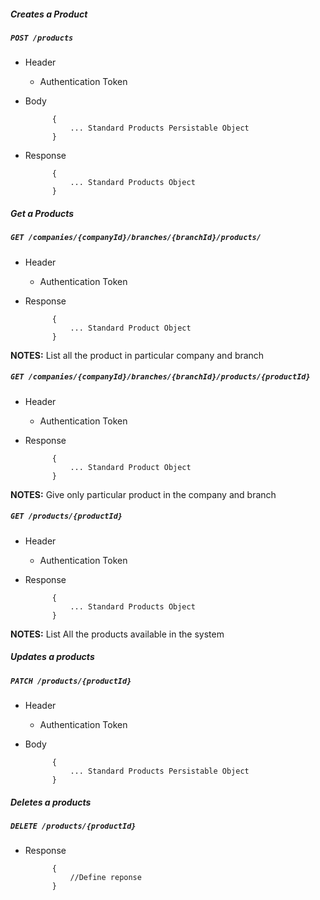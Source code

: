 ##### Creates a Product

##### `POST /products`
+ Header
	- Authentication Token


+ Body

            {
                ... Standard Products Persistable Object
            }
            
+ Response

            {
                ... Standard Products Object
            }
    

##### Get a Products           
            
##### `GET /companies/{companyId}/branches/{branchId}/products/`
+ Header 
	- Authentication Token

+ Response

			{
				... Standard Product Object
			}

**NOTES:** List all the product in particular company and branch

##### `GET /companies/{companyId}/branches/{branchId}/products/{productId}`
+ Header
	- Authentication Token

+ Response 

			{
				... Standard Product Object
			} 

**NOTES:** Give only particular product in the company and branch 


##### `GET /products/{productId}`
+ Header
	- Authentication Token

+ Response

            {
                ... Standard Products Object
            }
            
**NOTES:** List All the products available in the system

##### Updates a products    
       
##### `PATCH /products/{productId}`
+ Header
	- Authentication Token

+ Body

            {
                ... Standard Products Persistable Object
            }
            
            
##### Deletes a products    
       
##### `DELETE /products/{productId}`
+ Response

			{
				//Define reponse
			}